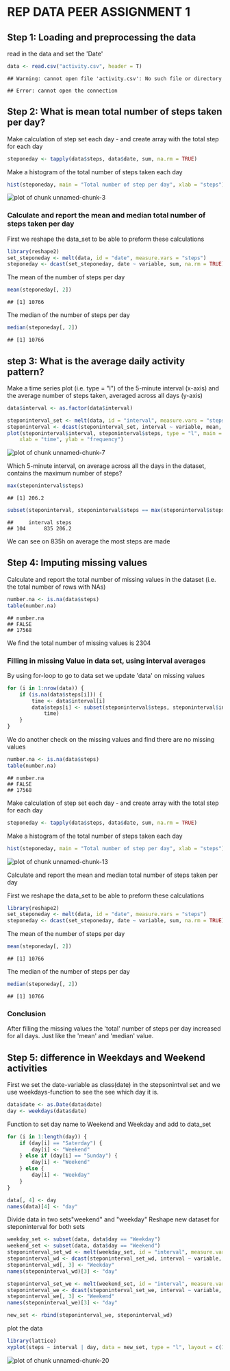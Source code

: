 REP DATA PEER ASSIGNMENT 1
========================================================

## Step 1: Loading and preprocessing the data

read in the data and set the 'Date' 

```r
data <- read.csv("activity.csv", header = T)
```

```
## Warning: cannot open file 'activity.csv': No such file or directory
```

```
## Error: cannot open the connection
```


## Step 2: What is mean total number of steps taken per day?


Make calculation of step set each day - and create array with the total step for each day


```r
steponeday <- tapply(data$steps, data$date, sum, na.rm = TRUE)
```


Make a histogram of the total number of steps taken each day


```r
hist(steponeday, main = "Total number of step per day", xlab = "steps")
```

![plot of chunk unnamed-chunk-3](figure/unnamed-chunk-3.png) 


### Calculate and report the mean and median total number of steps taken per day

First we reshape the data_set to be able to preform these calculations

```r
library(reshape2)
set_steponeday <- melt(data, id = "date", measure.vars = "steps")
steponeday <- dcast(set_steponeday, date ~ variable, sum, na.rm = TRUE)
```


The mean of the number of steps per day


```r
mean(steponeday[, 2])
```

```
## [1] 10766
```


The median of the number of steps per day


```r
median(steponeday[, 2])
```

```
## [1] 10766
```


## step 3: What is the average daily activity pattern?

Make a time series plot (i.e. type = "l") of the 5-minute interval (x-axis) and the average number of steps taken, averaged across all days (y-axis)


```r
data$interval <- as.factor(data$interval)

steponinterval_set <- melt(data, id = "interval", measure.vars = "steps")
steponinterval <- dcast(steponinterval_set, interval ~ variable, mean, na.rm = TRUE)
plot(steponinterval$interval, steponinterval$steps, type = "l", main = "Average step on time", 
    xlab = "time", ylab = "frequency")
```

![plot of chunk unnamed-chunk-7](figure/unnamed-chunk-7.png) 


Which 5-minute interval, on average across all the days in the dataset, contains the maximum number of steps?


```r
max(steponinterval$steps)
```

```
## [1] 206.2
```

```r
subset(steponinterval, steponinterval$steps == max(steponinterval$steps))
```

```
##     interval steps
## 104      835 206.2
```

We can see on 835h on average the most steps are made

## Step 4: Imputing missing values


Calculate and report the total number of missing values in the dataset (i.e. the total number of rows with NAs)


```r
number.na <- is.na(data$steps)
table(number.na)
```

```
## number.na
## FALSE 
## 17568
```

We find the total number of missing values is 2304

### Filling in missing Value in data set, using interval averages


By using for-loop to go to data set we update 'data' on missing values


```r
for (i in 1:nrow(data)) {
    if (is.na(data$steps[i])) {
        time <- data$interval[i]
        data$steps[i] <- subset(steponinterval$steps, steponinterval$interval == 
            time)
    }
}
```


We do another check on the missing values and find there are no missing values

```r
number.na <- is.na(data$steps)
table(number.na)
```

```
## number.na
## FALSE 
## 17568
```



Make calculation of step set each day - and create array with the total step for each day


```r
steponeday <- tapply(data$steps, data$date, sum, na.rm = TRUE)
```


Make a histogram of the total number of steps taken each day


```r
hist(steponeday, main = "Total number of step per day", xlab = "steps")
```

![plot of chunk unnamed-chunk-13](figure/unnamed-chunk-13.png) 


Calculate and report the mean and median total number of steps taken per day

First we reshape the data_set to be able to preform these calculations

```r
library(reshape2)
set_steponeday <- melt(data, id = "date", measure.vars = "steps")
steponeday <- dcast(set_steponeday, date ~ variable, sum, na.rm = TRUE)
```


The mean of the number of steps per day


```r
mean(steponeday[, 2])
```

```
## [1] 10766
```


The median of the number of steps per day


```r
median(steponeday[, 2])
```

```
## [1] 10766
```


### Conclusion

After filling the missing values the 'total' number of steps per day increased for all days. Just like the 'mean' and 'median' value.

## Step 5: difference in Weekdays and Weekend activities

First we set the date-variable as class(date) in the stepsonintval set
and we use weekdays-function to see the see which day it is.


```r
data$date <- as.Date(data$date)
day <- weekdays(data$date)
```


Function to set day name to Weekend and Weekday and add to data_set


```r
for (i in 1:length(day)) {
    if (day[i] == "Saterday") {
        day[i] <- "Weekend"
    } else if (day[i] == "Sunday") {
        day[i] <- "Weekend"
    } else {
        day[i] <- "Weekday"
    }
}

data[, 4] <- day
names(data)[4] <- "day"
```


Divide data in two sets"weekend" and "weekday"
Reshape new dataset for steponinterval for both sets


```r
weekday_set <- subset(data, data$day == "Weekday")
weekend_set <- subset(data, data$day == "Weekend")
steponinterval_set_wd <- melt(weekday_set, id = "interval", measure.vars = "steps")
steponinterval_wd <- dcast(steponinterval_set_wd, interval ~ variable, mean)
steponinterval_wd[, 3] <- "Weekday"
names(steponinterval_wd)[3] <- "day"

steponinterval_set_we <- melt(weekend_set, id = "interval", measure.vars = "steps")
steponinterval_we <- dcast(steponinterval_set_we, interval ~ variable, mean)
steponinterval_we[, 3] <- "Weekend"
names(steponinterval_we)[3] <- "day"

new_set <- rbind(steponinterval_we, steponinterval_wd)
```


plot the data

```r
library(lattice)
xyplot(steps ~ interval | day, data = new_set, type = "l", layout = c(1, 2))
```

![plot of chunk unnamed-chunk-20](figure/unnamed-chunk-20.png) 

